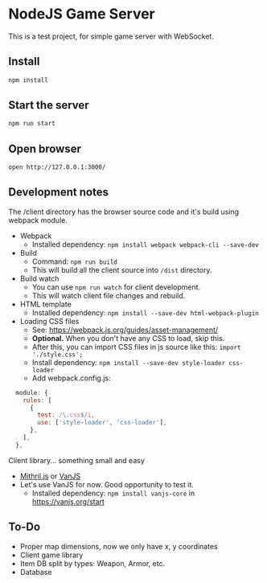 NodeJS Game Server
=======================

This is a test project, for simple game server with WebSocket.

## Install
```sh
npm install
```

## Start the server
```sh
npm run start
```

## Open browser
```sh
open http://127.0.0.1:3000/
```

## Development notes

The /client directory has the browser source code and it's build using webpack module.

 - Webpack
   - Installed dependency: `npm install webpack webpack-cli --save-dev`
 - Build
   - Command: `npm run build`
   - This will build all the client source into `/dist` directory.
 - Build watch
   - You can use `npm run watch` for client development.
   - This will watch client file changes and rebuild.
 - HTML template
   - Installed dependency: `npm install --save-dev html-webpack-plugin`
 - Loading CSS files
   - See: https://webpack.js.org/guides/asset-management/
   - **Optional.** When you don't have any CSS to load, skip this.
   - After this, you can import CSS files in js source like this: `import './style.css';`
   - Install dependency: `npm install --save-dev style-loader css-loader`
   - Add webpack.config.js:
```js
  module: {
    rules: [
      {
        test: /\.css$/i,
        use: ['style-loader', 'css-loader'],
      },
    ],
  },
```

Client library... something small and easy
 - [Mithril.js](https://mithril.js.org/) or [VanJS](https://vanjs.org/)
 - Let's use VanJS for now. Good opportunity to test it.
   - Installed dependency: `npm install vanjs-core` in https://vanjs.org/start

## To-Do
 - Proper map dimensions, now we only have x, y coordinates
 - Client game library
 - Item DB split by types: Weapon, Armor, etc.
 - Database